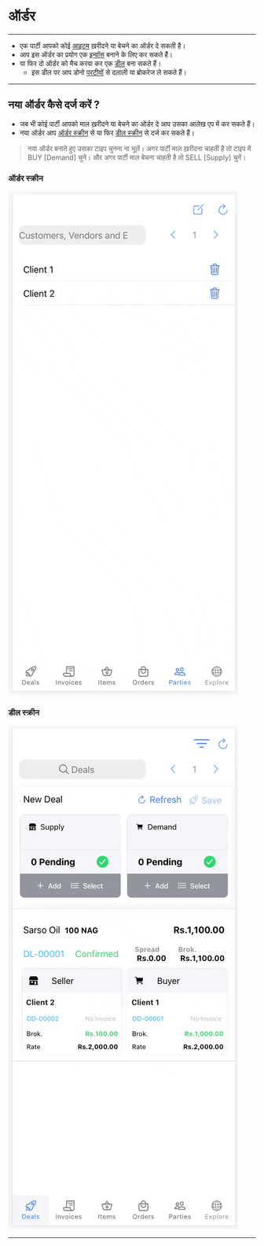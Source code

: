 # ऑर्डर 
---

* एक पार्टी आपको कोई [आइटम](./../item/readme.md) ख़रीदने या बेचने का ऑर्डर दे सकती है। 
* आप इस ऑर्डर का प्रयोग एक [इन्वॉस](../invoice/readme.md) बनाने के लिए कर सकते हैं। 
* या फिर दो ऑर्डर को मैच करवा कर एक [डील](../deal/readme.md) बना सकते हैं। 
  * इस डील पर आप डोनो [परटीयों](../party/readme.md) से दलाली या ब्रोकरेज ले सकते हैं। 

---

## नया ऑर्डर कैसे दर्ज करें ?
* जब भी कोई पार्टी आपको माल ख़रीदने या बेचने का ऑर्डर दे आप उसका आलेख एप में कर सकते हैं।
* नया ऑर्डर आप [ऑर्डर स्क्रीन](#orderscreen) से या फिर [डील स्क्रीन](#dealscreen) से दर्ज कर सकते हैं। 

> नया ऑर्डर बनाते हुए उसका टाइप चुनना ना भूलें। अगर पार्टी माल ख़रीदना चाहती है तो टाइप में BUY [Demand] चुनें। और अगर पार्टी माल बेचना चाहती है तो SELL [Supply] चुनें।

### ऑर्डर स्क्रीन <a name="orderscreen"></a>
![how to create a new order from order screen](../../resources/new%20buy%20order%20order%20crud%20page.gif)

### डील स्क्रीन <a name="dealscreen"></a>
![how to create a new order from deal screen](./../../resources/newdeal%20-%20add%20sell%20order.gif)

---